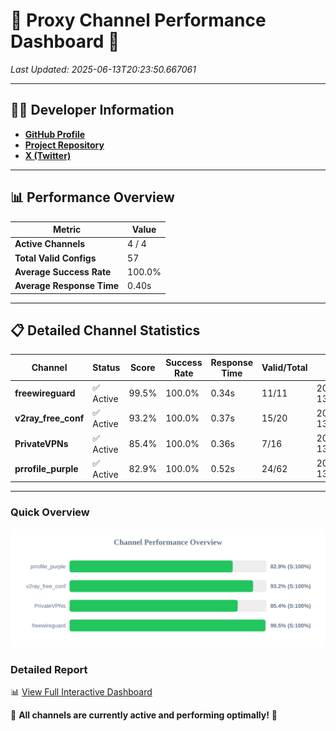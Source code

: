 # 🌟 Proxy Channel Performance Dashboard 🌟

_Last Updated: 2025-06-13T20:23:50.667061_

---

## 👩‍💻 Developer Information

- **[GitHub Profile](https://github.com/4n0nymou3)**  
- **[Project Repository](https://github.com/4n0nymou3/multi-proxy-config-fetcher)**  
- **[X (Twitter)](https://x.com/4n0nymou3)**  

---

## 📊 Performance Overview

| Metric                | Value       |
|-----------------------|-------------|
| **Active Channels**   | 4 / 4       |
| **Total Valid Configs** | 57          |
| **Average Success Rate** | 100.0%      |
| **Average Response Time** | 0.40s       |

---

## 📋 Detailed Channel Statistics

| Channel          | Status     | Score  | Success Rate | Response Time | Valid/Total | Last Success               |
|------------------|------------|--------|--------------|---------------|-------------|----------------------------|
| **freewireguard**  | ✅ Active  | 99.5%  | 100.0% | 0.34s         | 11/11       | 2025-06-13T20:23:50.665197 |
| **v2ray_free_conf**  | ✅ Active  | 93.2%  | 100.0% | 0.37s         | 15/20       | 2025-06-13T20:23:49.900864 |
| **PrivateVPNs**  | ✅ Active  | 85.4%  | 100.0% | 0.36s         | 7/16       | 2025-06-13T20:23:50.295048 |
| **prrofile_purple**  | ✅ Active  | 82.9%  | 100.0% | 0.52s         | 24/62       | 2025-06-13T20:23:49.482363 |

---

### Quick Overview
<div align="center">
  <a href="https://raw.githubusercontent.com/nullluser/NullRepo/refs/heads/main/assets/channel_stats_chart.svg">
    <img src="https://raw.githubusercontent.com/nullluser/NullRepo/refs/heads/main/assets/channel_stats_chart.svg" alt="Source Performance Statistics" width="800">
  </a>
</div>

### Detailed Report
📊 [View Full Interactive Dashboard](https://htmlpreview.github.io/?https://github.com/nullluser/NullRepo/blob/main/assets/performance_report.html)

🎉 **All channels are currently active and performing optimally!** 🎉
